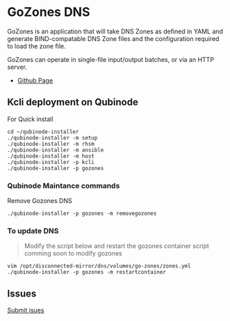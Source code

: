 # GoZones DNS
GoZones is an application that will take DNS Zones as defined in YAML and generate BIND-compatable DNS Zone files and the configuration required to load the zone file.

GoZones can operate in single-file input/output batches, or via an HTTP server.

* [Github Page](https://github.com/kenmoini/go-zones)

## Kcli deployment on Qubinode

For Quick install 
```
cd ~/qubinode-installer
./qubinode-installer -m setup
./qubinode-installer -m rhsm
./qubinode-installer -m ansible
./qubinode-installer -m host
./qubinode-installer -p kcli
./qubinode-installer -p gozones
```

### Qubinode Maintance commands

Remove Gozones DNS
```
./qubinode-installer -p gozones -m removegozones
```


### To update DNS
> Modify the script below and restart the gozones container 
> script comming soon to modify gozones
```
vim /opt/disconnected-mirror/dns/volumes/go-zones/zones.yml
./qubinode-installer -p gozones -m restartcontainer
```

## Issues 
[Submit isues](https://github.com/kenmoini/go-zones/issues)
